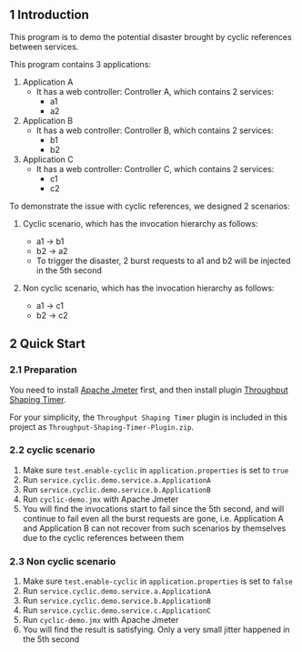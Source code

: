 ## 1 Introduction
This program is to demo the potential disaster brought by cyclic references between services.

This program contains 3 applications:

1. Application A
	* It has a web controller: Controller A, which contains 2 services:
		* a1
		* a2
2. Application B
	* It has a web controller: Controller B, which contains 2 services:
		* b1
		* b2
3. Application C
	* It has a web controller: Controller C, which contains 2 services:
		* c1
		* c2

To demonstrate the issue with cyclic references, we designed 2 scenarios:

1. Cyclic scenario, which has the invocation hierarchy as follows:
	* a1 -> b1
	* b2 -> a2
	* To trigger the disaster, 2 burst requests to a1 and b2 will be injected in the 5th second

2. Non cyclic scenario, which has the invocation hierarchy as follows:
	* a1 -> c1
	* b2 -> c2

## 2 Quick Start

### 2.1 Preparation

You need to install [Apache Jmeter](http://jmeter.apache.org/) first, and then install plugin [Throughput Shaping Timer](https://jmeter-plugins.org/wiki/ThroughputShapingTimer/).

For your simplicity, the `Throughput Shaping Timer` plugin is included in this project as `Throughput-Shaping-Timer-Plugin.zip`.

### 2.2 cyclic scenario

1. Make sure `test.enable-cyclic` in `application.properties` is set to `true`
2. Run `service.cyclic.demo.service.a.ApplicationA`
3. Run `service.cyclic.demo.service.b.ApplicationB`
4. Run `cyclic-demo.jmx` with Apache Jmeter
5. You will find the invocations start to fail since the 5th second, and will continue to fail even all the burst requests are gone, i.e. Application A and Application B can not recover from such scenarios by themselves due to the cyclic references between them

### 2.3 Non cyclic scenario

1. Make sure `test.enable-cyclic` in `application.properties` is set to `false`
2. Run `service.cyclic.demo.service.a.ApplicationA`
3. Run `service.cyclic.demo.service.b.ApplicationB`
4. Run `service.cyclic.demo.service.c.ApplicationC`
5. Run `cyclic-demo.jmx` with Apache Jmeter
6. You will find the result is satisfying. Only a very small jitter happened in the 5th second
